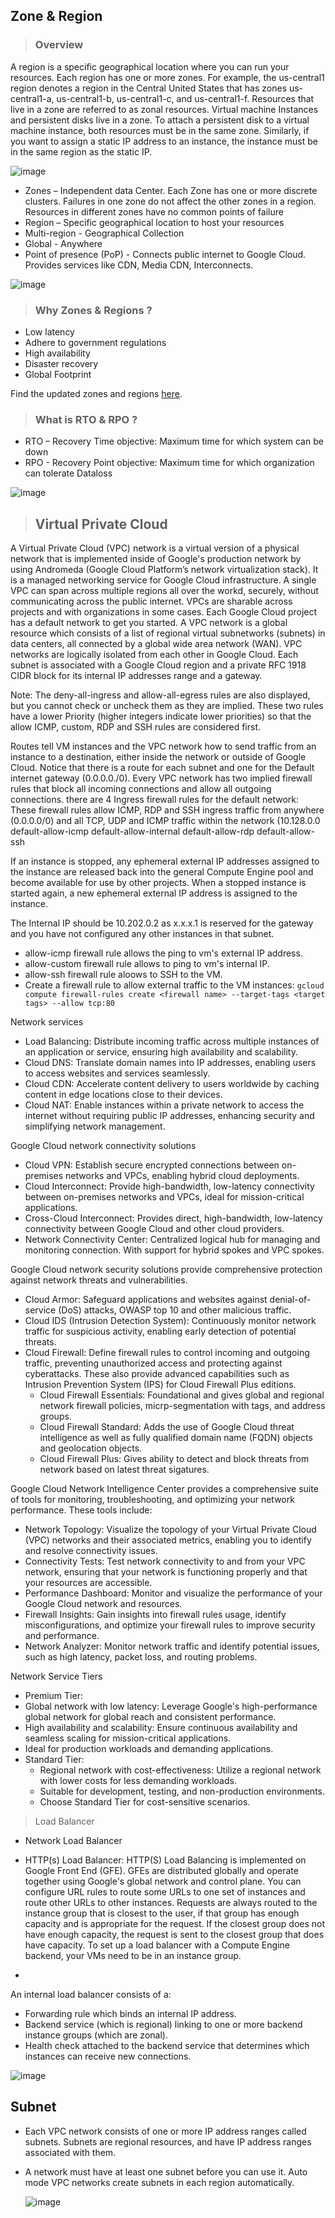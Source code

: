 


## Zone & Region
> ### Overview
A region is a specific geographical location where you can run your resources. Each region has one or more zones. For example, the us-central1 region denotes a region in the Central United States that has zones us-central1-a, us-central1-b, us-central1-c, and us-central1-f. Resources that live in a zone are referred to as zonal resources. Virtual machine Instances and persistent disks live in a zone. To attach a persistent disk to a virtual machine instance, both resources must be in the same zone. Similarly, if you want to assign a static IP address to an instance, the instance must be in the same region as the static IP.

![image](https://github.com/anuragambuja/data-engineering-gcp/assets/19702456/e726ba05-ff2d-42f0-b724-04db01d6b400)

- Zones – Independent data Center. Each Zone has one or more discrete clusters. Failures in one zone do not affect the other zones in a region. Resources in different zones have no common points of failure
- Region – Specific geographical location to host your resources
- Multi-region - Geographical Collection
- Global - Anywhere
- Point of presence (PoP) - Connects public internet to Google Cloud. Provides services like CDN, Media CDN, Interconnects.

![image](https://user-images.githubusercontent.com/19702456/222907494-543244ac-2303-470b-8db1-240333a0c5e4.png)

> ### Why Zones & Regions ?
- Low latency
- Adhere to government regulations
- High availability
- Disaster recovery
- Global Footprint

Find the updated zones and regions [here](https://cloud.google.com/about/locations).

> ### What is RTO & RPO ?
- RTO – Recovery Time objective: Maximum time for which system can be down
- RPO - Recovery Point objective: Maximum time for which organization can tolerate Dataloss

![image](https://user-images.githubusercontent.com/19702456/224393217-f29fcfe6-87ea-482d-8dba-acd4808bbdf7.png)

> ## Virtual Private Cloud
A Virtual Private Cloud (VPC) network is a virtual version of a physical network that is implemented inside of Google's production network by using Andromeda (Google Cloud Platform’s network virtualization
stack). It is a managed networking service for Google Cloud infrastructure. A single VPC can span across multiple regions all over the workd, securely, without communicating across the public internet. VPCs are sharable across projects and with organizations in some cases. Each Google Cloud project has a default network to get you started. A VPC network is a global resource which consists of a list of regional virtual subnetworks (subnets) in data centers, all connected by a global wide area network (WAN). VPC networks are logically isolated from each other in Google Cloud. Each subnet is associated with a Google Cloud region and a private RFC 1918 CIDR block for its internal IP addresses range and a gateway.

Note: The deny-all-ingress and allow-all-egress rules are also displayed, but you cannot check or uncheck them as they are implied. These two rules have a lower Priority (higher integers indicate lower priorities) so that the allow ICMP, custom, RDP and SSH rules are considered first.

Routes tell VM instances and the VPC network how to send traffic from an instance to a destination, either inside the network or outside of Google Cloud. Notice that there is a route for each subnet and one for the Default internet gateway (0.0.0.0./0).
Every VPC network has two implied firewall rules that block all incoming connections and allow all outgoing connections.  there are 4 Ingress firewall rules for the default network: These firewall rules allow ICMP, RDP and SSH ingress traffic from anywhere (0.0.0.0/0) and all TCP, UDP and ICMP traffic within the network (10.128.0.0
default-allow-icmp
default-allow-internal
default-allow-rdp
default-allow-ssh

If an instance is stopped, any ephemeral external IP addresses assigned to the instance are released back into the general Compute Engine pool and become available for use by other projects. When a stopped instance is started again, a new ephemeral external IP address is assigned to the instance.

The Internal IP should be 10.202.0.2 as x.x.x.1 is reserved for the gateway and you have not configured any other instances in that subnet.
- allow-icmp firewall rule allows the ping to vm's external IP address.
- allow-custom firewall rule allows to ping to vm's internal IP.
- allow-ssh firewall rule aloows to SSH to the VM.
- Create a firewall rule to allow external traffic to the VM instances: `gcloud compute firewall-rules create <firewall name> --target-tags <target tags> --allow tcp:80`

Network services
- Load Balancing: Distribute incoming traffic across multiple instances of an application or service, ensuring high availability and scalability.
- Cloud DNS: Translate domain names into IP addresses, enabling users to access websites and services seamlessly.
- Cloud CDN: Accelerate content delivery to users worldwide by caching content in edge locations close to their devices.
- Cloud NAT: Enable instances within a private network to access the internet without requiring public IP addresses, enhancing security and simplifying network management.

Google Cloud network connectivity solutions
- Cloud VPN: Establish secure encrypted connections between on-premises networks and VPCs, enabling hybrid cloud deployments.
- Cloud Interconnect: Provide high-bandwidth, low-latency connectivity between on-premises networks and VPCs, ideal for mission-critical applications.
- Cross-Cloud Interconnect: Provides direct, high-bandwidth, low-latency connectivity between Google Cloud and other cloud providers.
- Network Connectivity Center: Centralized logical hub for managing and monitoring connection. With support for hybrid spokes and VPC spokes.

Google Cloud network security solutions provide comprehensive protection against network threats and vulnerabilities. 
- Cloud Armor: Safeguard applications and websites against denial-of-service (DoS) attacks, OWASP top 10 and other malicious traffic.
- Cloud IDS (Intrusion Detection System): Continuously monitor network traffic for suspicious activity, enabling early detection of potential threats.
- Cloud Firewall: Define firewall rules to control incoming and outgoing traffic, preventing unauthorized access and protecting against cyberattacks. These also provide advanced capabilities such as Intrusion Prevention System (IPS) for Cloud Firewall Plus editions.
  - Cloud Firewall Essentials: Foundational and gives global and regional network firewall policies, micrp-segmentation with tags, and address groups. 
  - Cloud Firewall Standard: Adds the use of Google Cloud threat intelligence as well as fully qualified domain name (FQDN) objects and geolocation objects. 
  - Cloud Firewall Plus: Gives ability to detect and block threats from network based on latest threat sigatures. 


Google Cloud Network Intelligence Center provides a comprehensive suite of tools for monitoring, troubleshooting, and optimizing your network performance. These tools include:
- Network Topology: Visualize the topology of your Virtual Private Cloud (VPC) networks and their associated metrics, enabling you to identify and resolve connectivity issues.
- Connectivity Tests: Test network connectivity to and from your VPC network, ensuring that your network is functioning properly and that your resources are accessible.
- Performance Dashboard: Monitor and visualize the performance of your Google Cloud network and resources.
- Firewall Insights: Gain insights into firewall rules usage, identify misconfigurations, and optimize your firewall rules to improve security and performance.
- Network Analyzer: Monitor network traffic and identify potential issues, such as high latency, packet loss, and routing problems.


 Network Service Tiers
 - Premium Tier:
  - Global network with low latency: Leverage Google's high-performance global network for global reach and consistent performance.
  - High availability and scalability: Ensure continuous availability and seamless scaling for mission-critical applications.
  - Ideal for production workloads and demanding applications.
- Standard Tier:
  - Regional network with cost-effectiveness: Utilize a regional network with lower costs for less demanding workloads.
  - Suitable for development, testing, and non-production environments.
  - Choose Standard Tier for cost-sensitive scenarios.
  

> Load Balancer 
- Network Load Balancer
- HTTP(s) Load Balancer: HTTP(S) Load Balancing is implemented on Google Front End (GFE). GFEs are distributed globally and operate together using Google's global network and control plane. You can configure URL rules to route some URLs to one set of instances and route other URLs to other instances. Requests are always routed to the instance group that is closest to the user, if that group has enough capacity and is appropriate for the request. If the closest group does not have enough capacity, the request is sent to the closest group that does have capacity. To set up a load balancer with a Compute Engine backend, your VMs need to be in an instance group.

- 







An internal load balancer consists of a:
- Forwarding rule which binds an internal IP address.
- Backend service (which is regional) linking to one or more backend instance groups (which are zonal).
- Health check attached to the backend service that determines which instances can receive new connections.

![image](https://github.com/anuragambuja/data-engineering-gcp/assets/19702456/d224c403-f1d6-41d4-aecc-d75948c37f91)




## Subnet
- Each VPC network consists of one or more IP address ranges called subnets. Subnets are regional resources, and have IP address ranges associated with them.
- A network must have at least one subnet before you can use it. Auto mode VPC networks create subnets in each region automatically. 

  ![image](https://github.com/user-attachments/assets/c38a2344-e814-4bec-9c1b-f0b52b0192d1)




